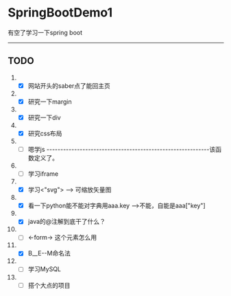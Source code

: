 # SpringBootDemo1

有空了学习一下spring boot

---

## TODO

[//]: # (TODO)

1. - [x] 网站开头的saber点了能回主页
2. - [x] 研究一下margin
3. - [x] 研究一下div
4. - [x] 研究css布局
5. - [ ] 嗯学js  -----------------------------------------------------------该函数定义了。
6. - [ ] 学习iframe
7. - [x] 学习<"svg">   --> 可缩放矢量图
8. - [x] 看一下python能不能对字典用aaa.key  -->不能，自能是aaa["key"]
9. - [x] java的@注解到底干了什么？
10. - [ ] <-form-> 这个元素怎么用
11. - [x] B__E--M命名法
12. - [ ] 学习MySQL
13. - [ ] 搭个大点的项目
